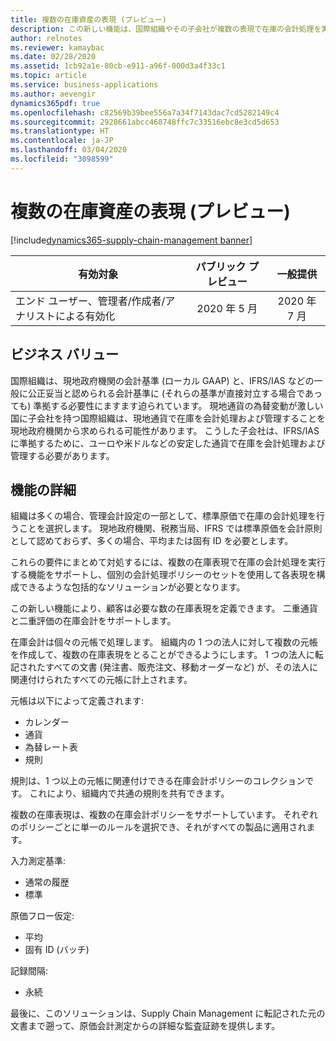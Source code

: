 ```yaml
---
title: 複数の在庫資産の表現 (プレビュー)
description: この新しい機能は、国際組織やその子会社が複数の表現で在庫の会計処理を実行できるようにする包括的なソリューションを提供して、ローカル GAAP と IFRS/IAS の両方に同時に準拠することを可能にします。
author: relnotes
ms.reviewer: kamaybac
ms.date: 02/28/2020
ms.assetid: 1cb92a1e-80cb-e911-a96f-000d3a4f33c1
ms.topic: article
ms.service: business-applications
ms.author: aevengir
dynamics365pdf: true
ms.openlocfilehash: c82569b39bee556a7a34f7143dac7cd5282149c4
ms.sourcegitcommit: 2928661abcc468748ffc7c33516ebc8e3cd5d653
ms.translationtype: HT
ms.contentlocale: ja-JP
ms.lasthandoff: 03/04/2020
ms.locfileid: "3098599"
---
```

# <a name="multiple-inventory-asset-representations-preview"></a>複数の在庫資産の表現 (プレビュー)
[!include[dynamics365-supply-chain-management banner](../includes/dynamics365-supply-chain-management.md)]

| 有効対象    |  パブリック プレビュー | 一般提供 | 
| ---------- | :----------: |:----------: |
|エンド ユーザー、管理者/作成者/アナリストによる有効化|2020 年 5 月| 2020 年 7 月|


## <a name="business-value"></a>ビジネス バリュー
<!-- bv start -->
国際組織は、現地政府機関の会計基準 (ローカル GAAP) と、IFRS/IAS などの一般に公正妥当と認められる会計基準に (それらの基準が直接対立する場合であっても) 準拠する必要性にますます迫られています。 現地通貨の為替変動が激しい国に子会社を持つ国際組織は、現地通貨で在庫を会計処理および管理することを現地政府機関から求められる可能性があります。 こうした子会社は、IFRS/IAS に準拠するために、ユーロや米ドルなどの安定した通貨で在庫を会計処理および管理する必要があります。
<!-- bv end -->



## <a name="feature-details"></a>機能の詳細
<!--feature detail start -->
組織は多くの場合、管理会計設定の一部として、標準原価で在庫の会計処理を行うことを選択します。 現地政府機関、税務当局、IFRS では標準原価を会計原則として認めておらず、多くの場合、平均または固有 ID を必要とします。

これらの要件にまとめて対処するには、複数の在庫表現で在庫の会計処理を実行する機能をサポートし、個別の会計処理ポリシーのセットを使用して各表現を構成できるような包括的なソリューションが必要となります。

この新しい機能により、顧客は必要な数の在庫表現を定義できます。 二重通貨と二重評価の在庫会計をサポートします。

在庫会計は個々の元帳で処理します。 組織内の 1 つの法人に対して複数の元帳を作成して、複数の在庫表現をとることができるようにします。 1 つの法人に転記されたすべての文書 (発注書、販売注文、移動オーダーなど) が、その法人に関連付けられたすべての元帳に計上されます。

元帳は以下によって定義されます: 

- カレンダー
- 通貨
- 為替レート表
- 規則

規則は、1 つ以上の元帳に関連付けできる在庫会計ポリシーのコレクションです。 これにより、組織内で共通の規則を共有できます。

複数の在庫表現は、複数の在庫会計ポリシーをサポートしています。 それぞれのポリシーごとに単一のルールを選択でき、それがすべての製品に適用されます。

入力測定基準:

- 通常の履歴
- 標準

原価フロー仮定:

- 平均
- 固有 ID (バッチ)

記録間隔:

- 永続

最後に、このソリューションは、Supply Chain Management に転記された元の文書まで遡って、原価会計測定からの詳細な監査証跡を提供します。
<!--feature detail end -->









